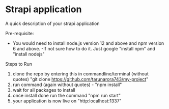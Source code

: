 # Strapi application

A quick description of your strapi application

Pre-requisite:

- You would need to install node.js version 12 and above and npm version 6 and above.
-If not sure how to do it. Just google "install npm" and "install nodejs"


Steps to Run
1. clone the repo by entering this in commandline/terminal (without quotes) "git clone https://github.com/tarunarora743/my-project"
2. run command (again without quotes) - "npm install"
3. wait for all packages to install
4. once install done run the command "npm run start"
5. your application is now live on "http:localhost:1337"
